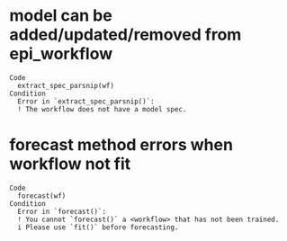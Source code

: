 # model can be added/updated/removed from epi_workflow

    Code
      extract_spec_parsnip(wf)
    Condition
      Error in `extract_spec_parsnip()`:
      ! The workflow does not have a model spec.

# forecast method errors when workflow not fit

    Code
      forecast(wf)
    Condition
      Error in `forecast()`:
      ! You cannot `forecast()` a <workflow> that has not been trained.
      i Please use `fit()` before forecasting.

